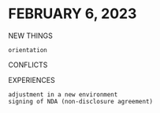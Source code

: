 # FEBRUARY 6, 2023

NEW THINGS

    orientation

CONFLICTS

    

EXPERIENCES

    adjustment in a new environment
    signing of NDA (non-disclosure agreement)